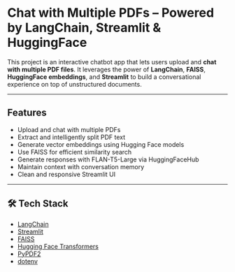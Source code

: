 # Chat with Multiple PDFs – Powered by LangChain, Streamlit & HuggingFace

This project is an interactive chatbot app that lets users upload and **chat with multiple PDF files**. It leverages the power of **LangChain**, **FAISS**, **HuggingFace embeddings**, and **Streamlit** to build a conversational experience on top of unstructured documents.

---

## Features

- Upload and chat with multiple PDFs
- Extract and intelligently split PDF text
- Generate vector embeddings using Hugging Face models
- Use FAISS for efficient similarity search
- Generate responses with FLAN-T5-Large via HuggingFaceHub
- Maintain context with conversation memory
- Clean and responsive Streamlit UI

---

## 🛠️ Tech Stack

- [LangChain](https://github.com/hwchase17/langchain)
- [Streamlit](https://streamlit.io/)
- [FAISS](https://github.com/facebookresearch/faiss)
- [Hugging Face Transformers](https://huggingface.co/)
- [PyPDF2](https://pypi.org/project/PyPDF2/)
- [dotenv](https://pypi.org/project/python-dotenv/)

